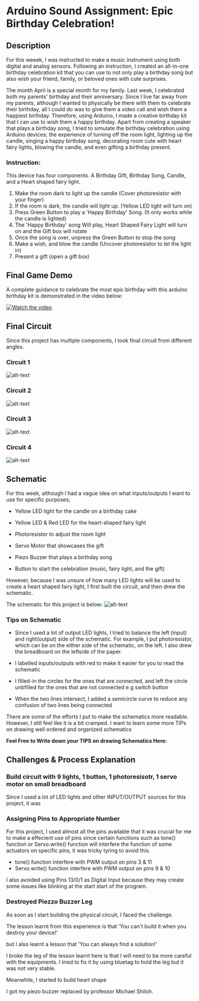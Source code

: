 # Arduino Sound Assignment: Epic Birthday Celebration! 

## Description 
For this weeek, I was instructed to make a music instrument using both digital and analog sensors. Following an instruction, I created an all-in-one birthday celebration kit that you can use to not only play a birthday song but also wish your friend, family, or beloved ones with cute surprises. 

The month April is a special month for my family. Last week, I celebrated both my parents' birthday and their anniversary. Since I live far away from my parents, although I wanted to physically be there with them to celebrate their birthday, all I could do was to give them a video call and wish them a happiest birthday. Therefore, using Arduino, I made a creative birthday kit that I can use to wish them a happy birthday. Apart from creating a speaker that plays a birthday song, I tried to simulate the birthday celebration using Arduino devices; the experience of turning off the room light, lighting up the candle, singing a happy birthday song, decorating room cute with heart fairy lights, blowing the candle, and even gifting a birthday present. 

### Instruction:

This device has four components. A Birthday Gift, Birthday Song, Candle, and a Heart shaped fairy light. 

1. Make the room dark to light up the candle (Cover photoresistor with your finger)
2. If the room is dark, the candle will light up. (Yellow LED light will turn on)
3. Press Green Button to play a 'Happy Birthday' Song. (It only works while the candle is lighted)
4. The 'Happy Birthday' song Will play, Heart Shaped Fairy Light will turn on and the Gift box will rotate
5. Once the song is over, unpress the Green Button to stop the song
6. Make a wish, and blow the candle (Uncover photoresistor to let the light in) 
7. Present a gift (open a gift box)


## Final Game Demo

A complete guidance to celebrate the most epic birthday with this arduino birthday kit is demonstrated in the video below:

[![Watch the video](Images/youtube.jpg)](https://youtu.be/p1_w7RVucHg)


## Final Circuit

Since this project has multiple components, I took final circuit from different angles. 

### Circuit 1

![alt-text](Images/circuitone.png)

### Circuit 2

![alt-text](Images/circuittwo.png)

### Circuit 3

![alt-text](Images/circuit3.jpg)

### Circuit 4

![alt-text](Images/circuit4.png)


## Schematic

For this week, although I had a vague idea on what inputs/outputs I want to use for specific purposes;

- Yellow LED light for the candle on a birthday cake

- Yellow LED & Red LED for the heart-shaped fairy light

- Photoresistor to adjust the room light 

- Servo Motor that showcases the gift

- Piezo Buzzer that plays a birthday song 

- Button to start the celebration (music, fairy light, and the gift)

However, because I was unsure of how many LED lights will be used to create a heart shaped fairy light, I first built the circuit, and then drew the schematic. 

The schematic for this project is below:
![alt-text](Images/schematic.jpg)


### Tips on Schematic

- Since I used a lot of output LED lights, I tried to balance the left (input) and right(output) side of the schematic. For example, I put photoresistor, which can be on the either side of the schematic, on the left. I also drew the breadboard on the leftside of the paper.

- I labelled inputs/outputs with red to make it easier for you to read the schematic

- I filled-in the circles for the ones that are connected, and left the circle unbfilled for the ones that are not connected e.g switch button

- When the two lines intersect, I added a semicircle curve to reduce any confusion of two lines being connected

There are some of the efforts I put to make the schematics more readable. However, I still feel like it is a bit cramped. I want to learn some more TIPs on drawing well ordered and organized schematics

**Feel Free to Write down your TIPS on drawing Schematics Here:**



## Challenges & Process Explanation 

### Build circuit with 9 lights, 1 button, 1 photoresisotr, 1 servo motor on small breadboard

Since I used a lot of LED lights and other INPUT/OUTPUT sources for this project, it was


### Assigning Pins to Appropriate Number

For this project, I used almost all the pins available that it was crucial for me to make a effecient use of pins since certain functions such as tone() function or Servo.write() function will interfere the function of some actuators on specific pins, it was tricky tyring to avoid this. 

- tone() function interfere with PWM output on pins 3 & 11
- Servo.write() function interfere with PWM output on pins 9 & 10

I also avoided using Pins 13/0/1 as Digital Input because they may create some issues like blinking at the start start of the program. 

### Destroyed Piezzo Buzzer Leg

As soon as I start building the physical circuit, I faced the challenge. 

The lesson learnt from this experience is that 'You can't build it when you destroy your device!'

but I also learnt a lesson that 'You can always find a solution!'

I broke the leg of the lesson learnt here is that I will need to be more careful with the equipments. I tried to fix it by using bluetag to hold the leg but it was not very stable. 

Meanwhile, I started to build heart shape 

I got my piezo buzzer replaced by professor Michael Shiloh. 
### 
